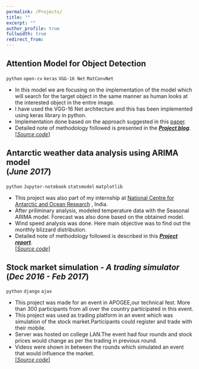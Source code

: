 ```yaml
---
permalink: /Projects/
title: ""
excerpt: ""
author_profile: true
fullwidth: true
redirect_from: 
---
```

## Attention Model for Object Detection<br>
`python` `open-cv` `keras` `VGG-16 Net` `MatConvNet`<br>
* In this model we are focusing on the implementation of the model which will search for the target object in the same manner as human looks at the interested object in the entire image. 
* I have used the VGG-16 Net architecture and this has been implemented using keras library in python.
* Implementation done based on the approach suggested in this [paper](http://www.robots.ox.ac.uk/~vgg/publications/2015/Parkhi15/parkhi15.pdf).
* Detailed note of methodology followed is presented in the [**_Project blog_**](https://anirudhk686.github.io/facial_recognition/).<br>[[_Source code_]](https://github.com/anirudhk686/facial_recognition)

## Antarctic weather data analysis using ARIMA model <br>(_June 2017_)
`python` `Jupyter-notebook` `statsmodel` `matplotlib`<br>
* This project was also part of my internship at [National Centre for Antarctic and Ocean Research](http://www.ncaor.gov.in/) , India.
* After priliminary analysis, modeled temperature data with the Seasonal ARIMA model. Forecast was also done based on the obtained model.
* Wind speed analysis was done. Here main objective was to find out the monthly blizzard distribution.
* Detailed note of methodology followed is described in this [**_Project report_**](https://github.com/anirudhk686/weather_data_analysis/blob/master/Final_report.pdf).<br>
[[_Source code_]](https://github.com/anirudhk686/weather_data_analysis)

## Stock market simulation - _A trading simulator_ <br>(_Dec 2016 - Feb 2017_)
`python` `django` `ajax`<br>
* This project was made for an event in APOGEE,our technical fest. More than 300 participants from all over the country participated in this event.
* This project was used as trading platform in an event which was simulation of the stock market.Participants could register and trade with their mobile.
* Server was hosted on college LAN.The event had four rounds and stock prices would change as per the trading in previous round.
* Videos were shown in between the rounds which simulated an event that would influence the market.<br>
[[_Source code_]](https://github.com/anirudhk686/SMS_2017)




